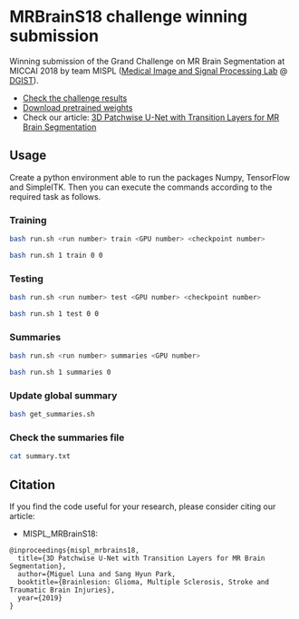 # MRBrainS18 challenge winning submission

Winning submission of the Grand Challenge on MR Brain Segmentation at MICCAI 2018 by team MISPL ([Medical Image and Signal Processing Lab](https://mispl.dgist.ac.kr/) @ [DGIST](https://www.dgist.ac.kr/en/)).

* [Check the challenge results](http://mrbrains18.isi.uu.nl/results/eight-label-segmentation-results/)
* [Download pretrained weights](https://drive.google.com/file/d/1MU6XEU5OE4Z2UgjCbxPoSdES0i2JZvUr/view?usp=sharing)
* Check our article: [3D Patchwise U-Net with Transition Layers for MR Brain Segmentation](https://www.springerprofessional.de/en/3d-patchwise-u-net-with-transition-layers-for-mr-brain-segmentat/16457542)


## Usage

Create a python environment able to run the packages Numpy, TensorFlow and SimpleITK. Then you can execute the commands according to the required task as follows.

### Training

```bash
bash run.sh <run number> train <GPU number> <checkpoint number>
```

```bash
bash run.sh 1 train 0 0
```

### Testing

```bash
bash run.sh <run number> test <GPU number> <checkpoint number>
```

```bash
bash run.sh 1 test 0 0
```

### Summaries

```bash
bash run.sh <run number> summaries <GPU number>
```

```bash
bash run.sh 1 summaries 0
```

### Update global summary

```bash
bash get_summaries.sh
```

### Check the summaries file

```bash
cat summary.txt
```


## Citation

If you find the code useful for your research, please consider citing our article:

*   MISPL_MRBrainS18:

```
@inproceedings{mispl_mrbrains18,
  title={3D Patchwise U-Net with Transition Layers for MR Brain Segmentation},
  author={Miguel Luna and Sang Hyun Park,
  booktitle={Brainlesion: Glioma, Multiple Sclerosis, Stroke and Traumatic Brain Injuries},
  year={2019}
}
```

